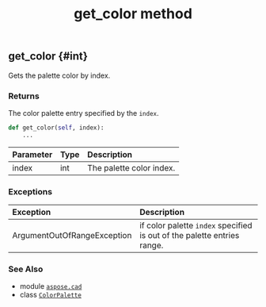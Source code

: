 ﻿---
title: get_color method
second_title: Aspose.CAD for Python via .NET API References
description: 
type: docs
weight: 40
url: /python-net/aspose.cad/colorpalette/get_color/
is_root: false
---

## get_color {#int}

Gets the palette color by index.


### Returns 


The color palette entry specified by the `index`.


```python
def get_color(self, index):
    ...
```


| Parameter | Type | Description |
| :- | :- | :- |
| index | int | The palette color index. |
### Exceptions
| Exception | Description |
| :- | :- |
| ArgumentOutOfRangeException | if color palette `index` specified is out of the palette entries range. |





### See Also
* module [`aspose.cad`](../../)
* class [`ColorPalette`](/cad/python-net/aspose.cad/colorpalette)
